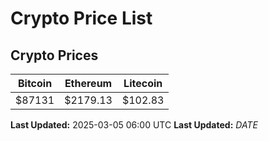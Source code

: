 # Crypto Price List

## Crypto Prices
| Bitcoin | Ethereum | Litecoin |
| ------- | -------- | -------- |
| $87131 | $2179.13 | $102.83 |
**Last Updated:** 2025-03-05 06:00 UTC
**Last Updated:** $DATE$
